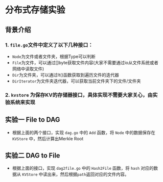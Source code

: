 # 分布式存储实验


## 背景介绍

### 1. `file.go`文件中定义了以下几种接口： 

- `Node`为文件或者文件夹，根据Type可以判断
- `File`为文件，可以通过[]byte获取文件内容(大家不需要通过io从文件系统或者网络中读取文件)
- `Dir`为文件夹，可以通过It()函数获取到遍历文件的迭代器
- `DirIterator`为文件夹迭代器，可以获取当前文件夹下的文件/文件夹

### 2. `kvstore` 为保存KV的存储器接口，具体实现不需要大家关心，由实验系统来实现

## 实验一  File to DAG

- 根据上面的两个接口，实现 `dag.go` 中的 `Add` 函数，将 `Node` 中的数据保存在 `KVStore` 中，然后计算出Merkle Root

## 实验二  DAG to File

- 根据上面的接口，实现 `dag2file.go` 中的 `Hash2File` 函数，将 `hash` 对应的数据从 `KVStore` 中读出来，然后根据`path`返回对应的文件内容。

